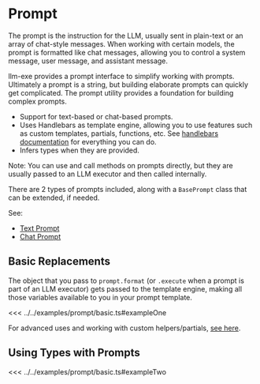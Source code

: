 # Prompt

The prompt is the instruction for the LLM, usually sent in plain-text or an array of chat-style messages. When working with certain models, the prompt is formatted like chat messages, allowing you to control a system message, user message, and assistant message.

llm-exe provides a prompt interface to simplify working with prompts. Ultimately a prompt is a string, but building elaborate prompts can quickly get complicated. The prompt utility provides a foundation for building complex prompts.

- Support for text-based or chat-based prompts.
- Uses Handlebars as template engine, allowing you to use features such as custom templates, partials, functions, etc. See [handlebars documentation](https://handlebarsjs.com/guide/) for everything you can do.
- Infers types when they are provided.

Note: You can use and call methods on prompts directly, but they are usually passed to an LLM executor and then called internally.

There are 2 types of prompts included, along with a `BasePrompt` class that can be extended, if needed.

See:
- [Text Prompt](/prompt/text.html)
- [Chat Prompt](/prompt/chat.html)

## Basic Replacements
The object that you pass to `prompt.format` (or `.execute` when a prompt is part of an LLM executor) gets passed to the template engine, making all those variables available to you in your prompt template.

<GenericOutput example="prompt.basic.exampleOne">

<<< ../../examples/prompt/basic.ts#exampleOne
</GenericOutput>

For advanced uses and working with custom helpers/partials, [see here](/prompt/advanced.html).

## Using Types with Prompts

<GenericOutput example="prompt.basic.exampleTwo">

<<< ../../examples/prompt/basic.ts#exampleTwo
</GenericOutput>